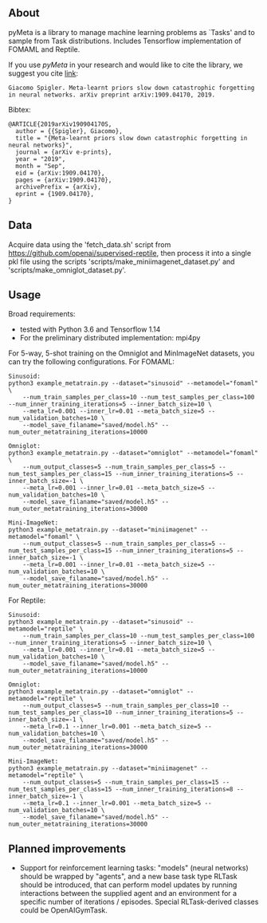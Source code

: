 
## About

pyMeta is a library to manage machine learning problems as `Tasks' and to sample from Task distributions. Includes Tensorflow implementation of FOMAML and Reptile.

If you use *pyMeta* in your research and would like to cite the library, we suggest you cite [link](https://arxiv.org/abs/1909.04170):
```
Giacomo Spigler. Meta-learnt priors slow down catastrophic forgetting in neural networks. arXiv preprint arXiv:1909.04170, 2019.
```

Bibtex:
```
@ARTICLE{2019arXiv190904170S,
  author = {{Spigler}, Giacomo},
  title = "{Meta-learnt priors slow down catastrophic forgetting in neural networks}",
  journal = {arXiv e-prints},
  year = "2019",
  month = "Sep",
  eid = {arXiv:1909.04170},
  pages = {arXiv:1909.04170},
  archivePrefix = {arXiv},
  eprint = {1909.04170},
}
```

## Data

Acquire data using the 'fetch_data.sh' script from https://github.com/openai/supervised-reptile, then process it into a single pkl file using the scripts 'scripts/make_miniimagenet_dataset.py' and 'scripts/make_omniglot_dataset.py'.

## Usage

Broad requirements:
+ tested with Python 3.6 and Tensorflow 1.14
+ For the preliminary distributed implementation: mpi4py

For 5-way, 5-shot training on the Omniglot and MinImageNet datasets, you can try the following configurations. For FOMAML:

```
Sinusoid:
python3 example_metatrain.py --dataset="sinusoid" --metamodel="fomaml" \
    --num_train_samples_per_class=10 --num_test_samples_per_class=100 --num_inner_training_iterations=5 --inner_batch_size=10 \
    --meta_lr=0.001 --inner_lr=0.01 --meta_batch_size=5 --num_validation_batches=10 \
    --model_save_filaname="saved/model.h5" --num_outer_metatraining_iterations=10000

Omniglot:
python3 example_metatrain.py --dataset="omniglot" --metamodel="fomaml" \
    --num_output_classes=5 --num_train_samples_per_class=5 --num_test_samples_per_class=15 --num_inner_training_iterations=5 --inner_batch_size=-1 \
    --meta_lr=0.001 --inner_lr=0.01 --meta_batch_size=5 --num_validation_batches=10 \
    --model_save_filaname="saved/model.h5" --num_outer_metatraining_iterations=30000

Mini-ImageNet:
python3 example_metatrain.py --dataset="miniimagenet" --metamodel="fomaml" \
    --num_output_classes=5 --num_train_samples_per_class=5 --num_test_samples_per_class=15 --num_inner_training_iterations=5 --inner_batch_size=-1 \
    --meta_lr=0.001 --inner_lr=0.01 --meta_batch_size=5 --num_validation_batches=10 \
    --model_save_filaname="saved/model.h5" --num_outer_metatraining_iterations=30000
```

For Reptile:
```
Sinusoid:
python3 example_metatrain.py --dataset="sinusoid" --metamodel="reptile" \
    --num_train_samples_per_class=10 --num_test_samples_per_class=100 --num_inner_training_iterations=5 --inner_batch_size=10 \
    --meta_lr=0.001 --inner_lr=0.01 --meta_batch_size=5 --num_validation_batches=10 \
    --model_save_filaname="saved/model.h5" --num_outer_metatraining_iterations=10000

Omniglot:
python3 example_metatrain.py --dataset="omniglot" --metamodel="reptile" \
    --num_output_classes=5 --num_train_samples_per_class=10 --num_test_samples_per_class=10 --num_inner_training_iterations=5 --inner_batch_size=-1 \
    --meta_lr=0.1 --inner_lr=0.001 --meta_batch_size=5 --num_validation_batches=10 \
    --model_save_filaname="saved/model.h5" --num_outer_metatraining_iterations=30000

Mini-ImageNet:
python3 example_metatrain.py --dataset="miniimagenet" --metamodel="reptile" \
    --num_output_classes=5 --num_train_samples_per_class=15 --num_test_samples_per_class=15 --num_inner_training_iterations=8 --inner_batch_size=-1 \
    --meta_lr=0.1 --inner_lr=0.001 --meta_batch_size=5 --num_validation_batches=10 \
    --model_save_filaname="saved/model.h5" --num_outer_metatraining_iterations=30000
```


## Planned improvements

+ Support for reinforcement learning tasks: "models" (neural networks) should be wrapped by "agents", and a new base task type RLTask should be introduced, that can perform model updates by running interactions between the supplied agent and an environment for a specific number of iterations / episodes. Special RLTask-derived classes could be OpenAIGymTask.


